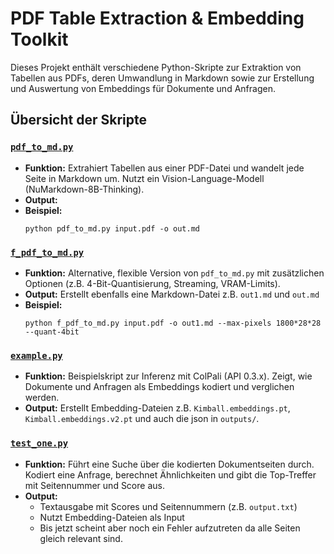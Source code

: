 # PDF Table Extraction & Embedding Toolkit

Dieses Projekt enthält verschiedene Python-Skripte zur Extraktion von Tabellen aus PDFs, deren Umwandlung in Markdown sowie zur Erstellung und Auswertung von Embeddings für Dokumente und Anfragen.

## Übersicht der Skripte

### [`pdf_to_md.py`](pdf_to_md.py)

- **Funktion:** Extrahiert Tabellen aus einer PDF-Datei und wandelt jede Seite in Markdown um. Nutzt ein Vision-Language-Modell (NuMarkdown-8B-Thinking).
- **Output:**
- **Beispiel:**
  ```
  python pdf_to_md.py input.pdf -o out.md
  ```

### [`f_pdf_to_md.py`](f_pdf_to_md.py)

- **Funktion:** Alternative, flexible Version von `pdf_to_md.py` mit zusätzlichen Optionen (z.B. 4-Bit-Quantisierung, Streaming, VRAM-Limits).
- **Output:** Erstellt ebenfalls eine Markdown-Datei z.B. `out1.md` und `out.md`
- **Beispiel:**
  ```
  python f_pdf_to_md.py input.pdf -o out1.md --max-pixels 1800*28*28 --quant-4bit
  ```

### [`example.py`](example.py)

- **Funktion:** Beispielskript zur Inferenz mit ColPali (API 0.3.x). Zeigt, wie Dokumente und Anfragen als Embeddings kodiert und verglichen werden.
- **Output:** Erstellt Embedding-Dateien z.B. `Kimball.embeddings.pt`, `Kimball.embeddings.v2.pt` und auch die json in `outputs/`.

### [`test_one.py`](test_one.py)

- **Funktion:** Führt eine Suche über die kodierten Dokumentseiten durch. Kodiert eine Anfrage, berechnet Ähnlichkeiten und gibt die Top-Treffer mit Seitennummer und Score aus.
- **Output:**
  - Textausgabe mit Scores und Seitennummern (z.B. `output.txt`)
  - Nutzt Embedding-Dateien als Input
  - Bis jetzt scheint aber noch ein Fehler aufzutreten da alle Seiten gleich relevant sind.
